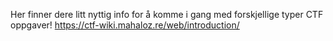 Her finner dere litt nyttig info for å komme i gang med forskjellige typer CTF oppgaver!
https://ctf-wiki.mahaloz.re/web/introduction/